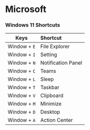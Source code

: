# Microsoft

### Windows 11 Shortcuts

Keys | Shortcut
:---: | :---
Window + `E` | File Explorer
Window + `I` | Setting
Window + `N` | Notification Panel
Window + `C` | Teams
Window + `L` | Sleep
Window + `T` | Taskbar
Window + `V` | Clipboard
Window + `M` | Minimize
Window + `D` | Desktop
Window + `A` | Action Center
